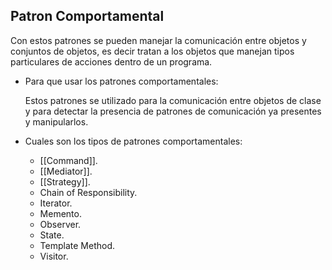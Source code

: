 ## Patron Comportamental
Con estos patrones se pueden manejar la comunicación entre objetos y conjuntos de objetos, es decir tratan a los objetos que manejan tipos particulares de acciones dentro de un programa.

- Para que usar los patrones comportamentales: 

	Estos patrones se utilizado para la comunicación entre objetos de clase y para detectar la presencia de patrones de comunicación ya presentes y manipularlos.

- Cuales son los tipos de patrones comportamentales:

	- [[Command]].
	- [[Mediator]].
	- [[Strategy]].
	- Chain of Responsibility.
	- Iterator.
	- Memento.
	- Observer.
	- State.
	- Template Method.
	- Visitor.